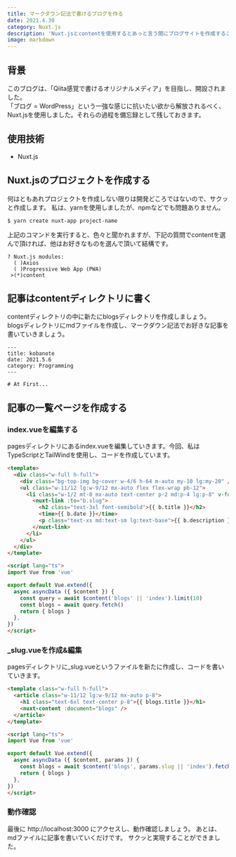 ```yaml
---
title: マークダウン記法で書けるブログを作る
date: 2021.4.30
category: Nuxt.js
description: 'Nuxt.jsとcontentを使用するとあっと言う間にブログサイトを作成することができます。'
image: markdown
---
```

## 背景
このブログは、「Qiita感覚で書けるオリジナルメディア」を目指し、開設されました。  
「ブログ = WordPress」という一強な感じに抗いたい欲から解放されるべく、Nuxt.jsを使用しました。それらの過程を備忘録として残しておきます。

## 使用技術
- Nuxt.js

##  Nuxt.jsのプロジェクトを作成する
何はともあれプロジェクトを作成しない限りは開発どころではないので、サクッと作成します。  私は、yarnを使用しましたが、npmなどでも問題ありません。
```shell
$ yarn create nuxt-app project-name
```
上記のコマンドを実行すると、色々と聞かれますが、下記の質問でcontentを選んで頂ければ、他はお好きなものを選んで頂いて結構です。
```shell
? Nuxt.js modules:
  ( )Axios
  ( )Progressive Web App (PWA)
 >(*)content
```
## 記事はcontentディレクトリに書く
contentディレクトリの中に新たにblogsディレクトリを作成しましょう。  
blogsディレクトリにmdファイルを作成し、マークダウン記法でお好きな記事を書いていきましょう。
```
---
title: kobanote
date: 2021.5.6
category: Programming
---

# At First...
```

## 記事の一覧ページを作成する
### index.vueを編集する
pagesディレクトリにあるindex.vueを編集していきます。今回、私はTypeScriptとTailWindを使用し、コードを作成しています。

```html
<template>
  <div class="w-full h-full">
    <div class="bg-top-img bg-cover w-4/6 h-64 m-auto my-10 lg:my-20" />
    <ul class="w-11/12 lg:w-9/12 mx-auto flex flex-wrap pb-12">
      <li class="w-1/2 mt-8 mx-auto text-center p-2 md:p-4 lg:p-8" v-for="b in blogs" :key="b.slug">
        <nuxt-link :to="b.slug">
          <h2 class="text-3xl font-semibold">{{ b.title }}</h2>
          <time>{{ b.date }}</time>
          <p class="text-xs md:text-sm lg:text-base">{{ b.description }}</p>
        </nuxt-link>
      </li>
    </ul>
  </div>
</template>

<script lang="ts">
import Vue from 'vue'

export default Vue.extend({
  async asyncData ({ $content }) {
    const query = await $content('blogs' || 'index').limit(10)
    const blogs = await query.fetch()
    return { blogs }
  },
})
</script>

```

### _slug.vueを作成&編集
pagesディレクトリに_slug.vueというファイルを新たに作成し、コードを書いていきます。

```html
<template class="w-full h-full">
  <article class="w-11/12 lg:w-9/12 mx-auto p-8">
    <h1 class="text-6xl text-center p-8">{{ blogs.title }}</h1>
    <nuxt-content :document="blogs" />
  </article>
</template>

<script lang="ts">
import Vue from 'vue'

export default Vue.extend({
  async asyncData ({ $content, params }) {
    const blogs = await $content('blogs', params.slug || 'index').fetch()
    return { blogs }
  },
})
</script>
```

### 動作確認
最後に http://localhost:3000 にアクセスし、動作確認しましょう。
あとは、mdファイルに記事を書いていくだけです。
サクッと実現することができました。